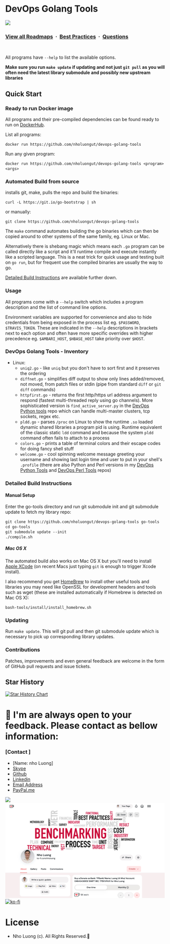 # DevOps Golang Tools

![](https://i.imgur.com/waxVImv.png)
### [View all Roadmaps](https://github.com/nholuongut/all-roadmaps) &nbsp;&middot;&nbsp; [Best Practices](https://github.com/nholuongut/all-roadmaps/blob/main/public/best-practices/) &nbsp;&middot;&nbsp; [Questions](https://www.linkedin.com/in/nholuong/)
<br/>

All programs have `--help` to list the available options.

**Make sure you run `make update` if updating and not just `git pull` as you will often need the latest library submodule and possibly new upstream libraries**

## Quick Start

### Ready to run Docker image

All programs and their pre-compiled dependencies can be found ready to run on [DockerHub](https://hub.docker.com/r/https://github.com/nholuongut/devops-golang-tools/).

List all programs:

```shell
docker run https://github.com/nholuongut/devops-golang-tools
```

Run any given program:

```shell
docker run https://github.com/nholuongut/devops-golang-tools <program> <args>
```

### Automated Build from source

installs git, make, pulls the repo and build the binaries:

```shell
curl -L https://git.io/go-bootstrap | sh
```

or manually:

```shell
git clone https://github.com/nholuongut/devops-golang-tools
```

The `make` command automates building the go binaries which can then be copied around to other systems of the same
family, eg. Linux or Mac.

Alternatively there is shebang magic which means each `.go` program can be called directly like a script and it'll
runtime compile and execute instantly like a scripted language. This is a neat trick for quick usage and testing built
on `go run`, but for frequent use the compiled binaries are usually the way to go.

[Detailed Build Instructions](https://github.com/nholuongut/devops-golang-tools#detailed-build-instructions) are available further down.

### Usage

All programs come with a `--help` switch which includes a program description and the list of command line options.

Environment variables are supported for convenience and also to hide credentials from being exposed in the process list
eg. `$PASSWORD`, `$TRAVIS_TOKEN`. These are indicated in the `--help` descriptions in brackets next to each option and
often have more specific overrides with higher precedence eg. `$AMBARI_HOST`, `$HBASE_HOST` take priority over `$HOST`.

### DevOps Golang Tools - Inventory

- Linux:
  - `uniq2.go` - like `uniq` but you don't have to sort first and it preserves the ordering
  - `diffnet.go` - simplifies diff output to show only lines added/removed, not moved, from patch files or stdin
    (pipe from standard `diff` or `git diff` commands)
  - `httpfirst.go` - returns the first http/https url address argument to respond (fastest multi-threaded reply using
    go channels). More sophisticated version is `find_active_server.py` in the [DevOps Python tools](https://github.com/nholuongut/devops-python-tools) repo which can
    handle multi-master clusters, tcp sockets, regex etc.
  - `pldd.go` - parses `/proc` on Linux to show the runtime `.so` loaded dynamic shared libraries a program pid is
    using. Runtime equivalent of the classic static `ldd` command and because the system `pldd` command often fails to
    attach to a process
  - `colors.go` - prints a table of terminal colors and their escape codes for doing fancy shell stuff
  - `welcome.go` - cool spinning welcome message greeting your username and showing last login time and user to put in
    your shell's `.profile` (there are also Python and Perl versions in my
    [DevOps Python Tools](https://github.com/nholuongut/devops-python-tools) and
    [DevOps Perl Tools](https://github.com/nholuongut/devops-perl-tools) repos)

### Detailed Build Instructions

#### Manual Setup

Enter the go-tools directory and run git submodule init and git submodule update to fetch my library repo:

```shell
git clone https://github.com/nholuongut/devops-golang-tools go-tools
cd go-tools
git submodule update --init
./compile.sh
```

##### Mac OS X

The automated build also works on Mac OS X but you'll need to install [Apple XCode](https://developer.apple.com/download/) (on recent Macs just typing
`git` is enough to trigger Xcode install).

I also recommend you get [HomeBrew](https://brew.sh/) to install other useful tools and libraries you may need like OpenSSL for
development headers and tools such as wget (these are installed automatically if Homebrew is detected on Mac OS X):

```shell
bash-tools/install/install_homebrew.sh
```

### Updating

Run `make update`. This will git pull and then git submodule update which is necessary to pick up corresponding library
updates.

### Contributions

Patches, improvements and even general feedback are welcome in the form of GitHub pull requests and issue tickets.

## Star History

[![Star History Chart](https://api.star-history.com/svg?repos=https://www.linkedin.conhom/in/nholuongut/DevOps-Golang-tools&type=Date)](https://star-history.com/#https://www.linkedin.conhom/in/nholuongut/DevOps-Golang-tools&Date)


# 🚀 I'm are always open to your feedback.  Please contact as bellow information:
### [Contact ]
* [Name: nho Luong]
* [Skype](luongutnho_skype)
* [Github](https://github.com/nholuongut/)
* [Linkedin](https://www.linkedin.com/in/nholuong/)
* [Email Address](luongutnho@hotmail.com)
* [PayPal.me](https://www.paypal.com/paypalme/nholuongut)

![](https://i.imgur.com/waxVImv.png)
![](Donate.png)
[![ko-fi](https://ko-fi.com/img/githubbutton_sm.svg)](https://ko-fi.com/nholuong)

# License
* Nho Luong (c). All Rights Reserved.🌟